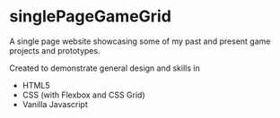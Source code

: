 # singlePageGameGrid
A single page website showcasing some of my past and present game projects and prototypes.

Created to demonstrate general design and skills in
- HTML5
- CSS (with Flexbox and CSS Grid)
- Vanilla Javascript

